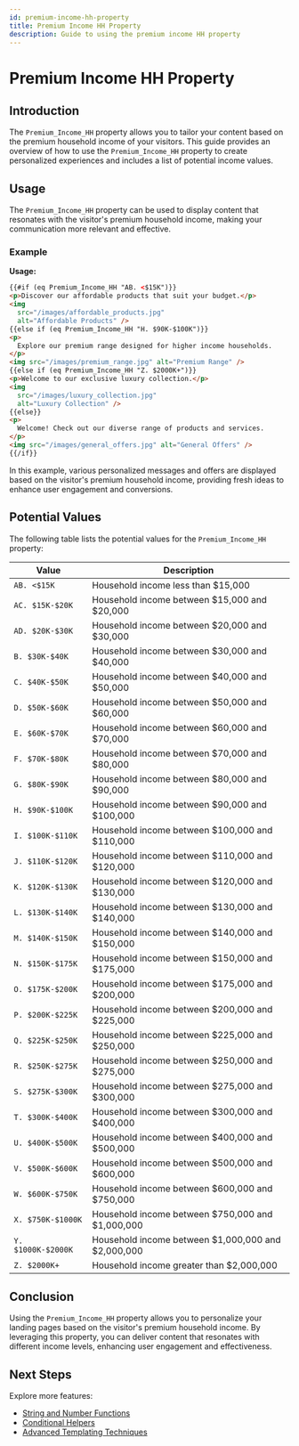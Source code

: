 ```yaml
---
id: premium-income-hh-property
title: Premium Income HH Property
description: Guide to using the premium income HH property
---
```


# Premium Income HH Property

## Introduction

The `Premium_Income_HH` property allows you to tailor your content based on the premium household income of your visitors. This guide provides an overview of how to use the `Premium_Income_HH` property to create personalized experiences and includes a list of potential income values.

## Usage

The `Premium_Income_HH` property can be used to display content that resonates with the visitor's premium household income, making your communication more relevant and effective.

### Example

**Usage:**

```html
{{#if (eq Premium_Income_HH "AB. <$15K")}}
<p>Discover our affordable products that suit your budget.</p>
<img
  src="/images/affordable_products.jpg"
  alt="Affordable Products" />
{{else if (eq Premium_Income_HH "H. $90K-$100K")}}
<p>
  Explore our premium range designed for higher income households.
</p>
<img src="/images/premium_range.jpg" alt="Premium Range" />
{{else if (eq Premium_Income_HH "Z. $2000K+")}}
<p>Welcome to our exclusive luxury collection.</p>
<img
  src="/images/luxury_collection.jpg"
  alt="Luxury Collection" />
{{else}}
<p>
  Welcome! Check out our diverse range of products and services.
</p>
<img src="/images/general_offers.jpg" alt="General Offers" />
{{/if}}
```

In this example, various personalized messages and offers are displayed based on the visitor's premium household income, providing fresh ideas to enhance user engagement and conversions.

## Potential Values

The following table lists the potential values for the `Premium_Income_HH` property:

| Value              | Description                                        |
| ------------------ | -------------------------------------------------- |
| `AB. <$15K`        | Household income less than $15,000                 |
| `AC. $15K-$20K`    | Household income between $15,000 and $20,000       |
| `AD. $20K-$30K`    | Household income between $20,000 and $30,000       |
| `B. $30K-$40K`     | Household income between $30,000 and $40,000       |
| `C. $40K-$50K`     | Household income between $40,000 and $50,000       |
| `D. $50K-$60K`     | Household income between $50,000 and $60,000       |
| `E. $60K-$70K`     | Household income between $60,000 and $70,000       |
| `F. $70K-$80K`     | Household income between $70,000 and $80,000       |
| `G. $80K-$90K`     | Household income between $80,000 and $90,000       |
| `H. $90K-$100K`    | Household income between $90,000 and $100,000      |
| `I. $100K-$110K`   | Household income between $100,000 and $110,000     |
| `J. $110K-$120K`   | Household income between $110,000 and $120,000     |
| `K. $120K-$130K`   | Household income between $120,000 and $130,000     |
| `L. $130K-$140K`   | Household income between $130,000 and $140,000     |
| `M. $140K-$150K`   | Household income between $140,000 and $150,000     |
| `N. $150K-$175K`   | Household income between $150,000 and $175,000     |
| `O. $175K-$200K`   | Household income between $175,000 and $200,000     |
| `P. $200K-$225K`   | Household income between $200,000 and $225,000     |
| `Q. $225K-$250K`   | Household income between $225,000 and $250,000     |
| `R. $250K-$275K`   | Household income between $250,000 and $275,000     |
| `S. $275K-$300K`   | Household income between $275,000 and $300,000     |
| `T. $300K-$400K`   | Household income between $300,000 and $400,000     |
| `U. $400K-$500K`   | Household income between $400,000 and $500,000     |
| `V. $500K-$600K`   | Household income between $500,000 and $600,000     |
| `W. $600K-$750K`   | Household income between $600,000 and $750,000     |
| `X. $750K-$1000K`  | Household income between $750,000 and $1,000,000   |
| `Y. $1000K-$2000K` | Household income between $1,000,000 and $2,000,000 |
| `Z. $2000K+`       | Household income greater than $2,000,000           |

## Conclusion

Using the `Premium_Income_HH` property allows you to personalize your landing pages based on the visitor's premium household income. By leveraging this property, you can deliver content that resonates with different income levels, enhancing user engagement and effectiveness.

## Next Steps

Explore more features:

- [String and Number Functions](/docs/personalization/hero-string-number-functions)
- [Conditional Helpers](/docs/personalization/hero-conditional-helpers)
- [Advanced Templating Techniques](/docs/personalization/hero-advanced-techniques)
